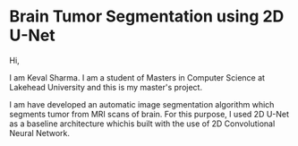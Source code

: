 # Brain Tumor Segmentation using 2D U-Net
Hi, 

I am Keval Sharma. I am a student of Masters in Computer Science at Lakehead University and this is my master's project.

I am have developed an automatic image segmentation algorithm which segments tumor from MRI scans of brain. For this purpose, I used 2D U-Net as a baseline architecture whichis built with the use of 2D Convolutional Neural Network.
